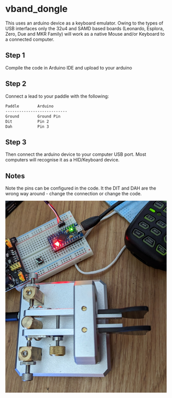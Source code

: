 # vband_dongle

This uses an arduino device as a keyboard emulator.  Owing to the types of USB interfaces 
only the 32u4 and SAMD based boards (Leonardo, Esplora, Zero, Due and MKR Family) will work 
as a native Mouse and/or Keyboard to a connected computer.

## Step 1
Compile the code in Arduino IDE and upload to your arduino

## Step 2

Connect a lead to your paddle with the following:

```
Paddle        Arduino
---------------------------
Ground        Ground Pin
Dit           Pin 2
Dah           Pin 3
```

## Step 3
Then connect the arduino device to your computer USB port.  Most computers will recognise it as a HID/Keyboard device.

## Notes
Note the pins can be configured in the code.
It the DIT and DAH are the wrong way around - change the connection or change the code.

![alt text](https://github.com/sipsmi/vband_dongle/blob/main/vband.jpg?raw=true)
